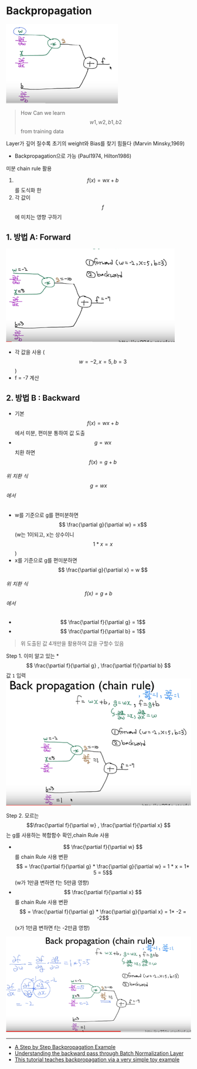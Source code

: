 # Backpropagation
![](/assets/bp.PNG)
> How Can we learn $$w1, w2, b1, b2$$ from training data

Layer가 깊어 질수록 초기의 weight와 Bias를 찾기 힘들다 (Marvin Minsky,1969)
* Backpropagation으로 가능 (Paul1974, Hilton1986)



미분 chain rule 활용

1. $$ f(x) = wx + b$$를 도식화 한
2. 각 값이 $$f$$에 미치는 영향 구하기

## 1. 방법 A: Forward 
![](/assets/BP_1.PNG)
* 각 값을 사용 ($$w= -2, x=5, b=3$$)
* f = -7 계산 



## 2. 방법 B : Backward
* 기본 $$ f(x) = wx + b $$에서 미분, 편미분 통하여 값 도출
* $$ g= wx $$ 치환 하면 $$f(x) = g + b$$

###### 위 치환 식 $$ g= wx $$ 에서 
* w를 기준으로 g를 편미분하면 $$ \frac{\partial g}{\partial w} = x$$ (w는 1이되고, x는 상수이니 $$1*x = x$$)
* x를 기준으로 g를 편미분하면 $$ \frac{\partial g}{\partial x} = w  $$ 

###### 위 치환 식 $$f(x) = g + b$$ 에서 
* $$ \frac{\partial f}{\partial g} = 1$$
* $$ \frac{\partial f}{\partial b} = 1$$

> 위 도출된 값 4개만을 활용하여 값을 구할수 있음 



Step 1. 이미 알고 있는 * $$ \frac{\partial f}{\partial g} ,  \frac{\partial f}{\partial b} $$ 값 `1` 입력 
![](/assets/bpn1.PNG)


Step 2. 모르는 $$\frac{\partial f}{\partial w} , \frac{\partial f}{\partial x} $$ 는 g를 사용하는 복합함수 확인,chain Rule 사용
 * $$ \frac{\partial f}{\partial w} $$를 chain Rule 사용 변환  $$ = \frac{\partial f}{\partial g} * \frac{\partial g}{\partial w} = 1 * x = 1* 5 = 5$$ (w가 1만큼 변하면 f는 5만큼 영향) 
 * $$ \frac{\partial f}{\partial x} $$를 chain Rule 사용 변환 $$ = \frac{\partial f}{\partial g} * \frac{\partial g}{\partial x} = 1* -2 = -2$$ (x가 1만큼 변하면 f는 -2만큼 영향) 

![](/assets/bpn2.PNG)

---
* [A Step by Step Backpropagation Example](https://mattmazur.com/2015/03/17/a-step-by-step-backpropagation-example/)
* [Understanding the backward pass through Batch Normalization Layer](https://kratzert.github.io/2016/02/12/understanding-the-gradient-flow-through-the-batch-normalization-layer.html)
* [This tutorial teaches backpropagation via a very simple toy example](https://iamtrask.github.io/2015/07/12/basic-python-network/)